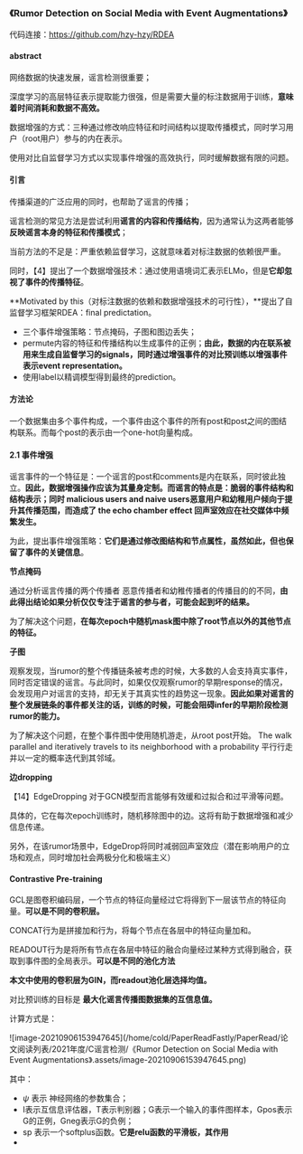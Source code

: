 ### 《Rumor Detection on Social Media with Event Augmentations》
代码连接：https://github.com/hzy-hzy/RDEA
#### abstract

网络数据的快速发展，谣言检测很重要；

深度学习的高层特征表示提取能力很强，但是需要大量的标注数据用于训练，**意味着时间消耗和数据不高效。**

数据增强的方式：三种通过修改响应特征和时间结构以提取传播模式，同时学习用户（root用户）参与的内在表示。

使用对比自监督学习方式以实现事件增强的高效执行，同时缓解数据有限的问题。

#### 引言

传播渠道的广泛应用的同时，也帮助了谣言的传播；

谣言检测的常见方法是尝试利用**谣言的内容和传播结构**，因为通常认为这两者能够**反映谣言本身的特征和传播模式**；

当前方法的不足是：严重依赖监督学习，这就意味着对标注数据的依赖很严重。

同时，【4】提出了一个数据增强技术：通过使用语境词汇表示ELMo，但是**它却忽视了事件的传播特征**。

**Motivated by this（对标注数据的依赖和数据增强技术的可行性），**提出了自监督学习框架RDEA：final predictation。

- 三个事件增强策略：节点掩码，子图和图边丢失；
- permute内容的特征和传播结构以生成事件的正例；**由此，数据的内在联系被用来生成自监督学习的signals，同时通过增强事件的对比预训练以增强事件表示event representation。**
- 使用label以精调模型得到最终的prediction。



#### 方法论

一个数据集由多个事件构成，一个事件由这个事件的所有post和post之间的图结构联系。而每个post的表示由一个one-hot向量构成。

#### 2.1 事件增强

谣言事件的一个特征是：一个谣言的post和comments是内在联系，同时彼此独立。**因此，数据增强操作应该为其量身定制。而谣言的特点是：脆弱的事件结构和结构表示；同时 malicious users and naive users恶意用户和幼稚用户倾向于提升其传播范围，而造成了 the echo chamber effect 回声室效应在社交媒体中频繁发生。**

为此，提出事件增强策略：**它们是通过修改图结构和节点属性，虽然如此，但也保留了事件的关键信息**。

**节点掩码**

通过分析谣言传播的两个传播者 恶意传播者和幼稚传播者的传播目的的不同，**由此得出结论如果分析仅仅专注于谣言的参与者，可能会起到坏的结果。**

为了解决这个问题，**在每次epoch中随机mask图中除了root节点以外的其他节点的特征。**

**子图**

观察发现，当rumor的整个传播链条被考虑的时候，大多数的人会支持真实事件，同时否定错误的谣言。与此同时，如果仅仅观察rumor的早期response的情况，会发现用户对谣言的支持，却无关于其真实性的趋势这一现象。**因此如果对谣言的整个发展链条的事件都关注的话，训练的时候，可能会阻碍infer的早期阶段检测rumor的能力。**

为了解决这个问题，在整个事件图中使用随机游走，从root post开始。 The walk parallel and iteratively travels to its neighborhood with a probability 平行行走并以一定的概率迭代到其邻域。

**边dropping**

【14】EdgeDropping 对于GCN模型而言能够有效缓和过拟合和过平滑等问题。

具体的，它在每次epoch训练时，随机移除图中的边。这将有助于数据增强和减少信息传递。

另外，在该rumor场景中，EdgeDrop将同时减弱回声室效应（潜在影响用户的立场和观点，同时增加社会两极分化和极端主义）

#### Contrastive Pre-training

GCL是图卷积编码层，一个节点的特征向量经过它将得到下一层该节点的特征向量。**可以是不同的卷积层。**

CONCAT行为是拼接加和行为，将每个节点在各层中的特征向量加和。

READOUT行为是将所有节点在各层中特征的融合向量经过某种方式得到融合，获取到事件图的全局表示。**可以是不同的池化方法**

**本文中使用的卷积层为GIN，而readout池化层选择均值。**

对比预训练的目标是 **最大化谣言传播图数据集的互信息值。**

计算方式是：

![image-20210906153947645](/home/cold/PaperReadFastly/PaperRead/论文阅读列表/2021年度/C谣言检测/《Rumor Detection on Social Media with Event Augmentations》.assets/image-20210906153947645.png)

其中：

- $\psi$  表示 神经网络的参数集合；
- I表示互信息评估器，T表示判别器；G表示一个输入的事件图样本，Gpos表示G的正例，Gneg表示G的负例；
- sp 表示一个softplus函数。**它是relu函数的平滑板，其作用**
- 





